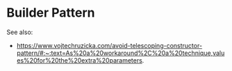 # Builder Pattern



See also:
- https://www.vojtechruzicka.com/avoid-telescoping-constructor-pattern/#:~:text=As%20a%20workaround%2C%20a%20technique,values%20for%20the%20extra%20parameters.